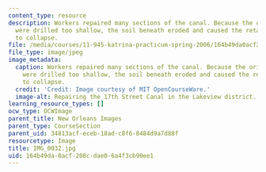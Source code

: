 ```yaml
---
content_type: resource
description: Workers repaired many sections of the canal. Because the original pilings
  were drilled too shallow, the soil beneath eroded and caused the retaining wall
  to collapse.
file: /media/courses/11-945-katrina-practicum-spring-2006/164b49da0acf208cdae06a4f3cb90ee1_IMG_0032.jpg
file_type: image/jpeg
image_metadata:
  caption: Workers repaired many sections of the canal. Because the original pilings
    were drilled too shallow, the soil beneath eroded and caused the retaining wall
    to collapse.
  credit: 'Credit: Image courtesy of MIT OpenCourseWare.'
  image-alt: Repairing the 17th Street Canal in the Lakeview district.
learning_resource_types: []
ocw_type: OCWImage
parent_title: New Orleans Images
parent_type: CourseSection
parent_uid: 34813acf-eceb-18ad-c8f6-8484d9a7d88f
resourcetype: Image
title: IMG_0032.jpg
uid: 164b49da-0acf-208c-dae0-6a4f3cb90ee1
---
```

